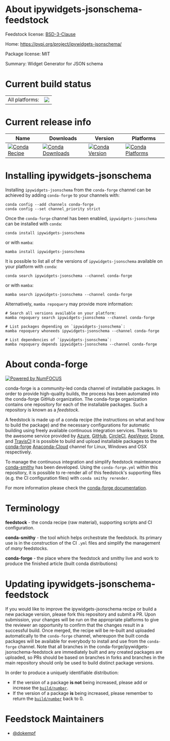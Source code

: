 About ipywidgets-jsonschema-feedstock
=====================================

Feedstock license: [BSD-3-Clause](https://github.com/conda-forge/ipywidgets-jsonschema-feedstock/blob/main/LICENSE.txt)

Home: https://pypi.org/project/ipywidgets-jsonschema/

Package license: MIT

Summary: Widget Generator for JSON schema

Current build status
====================


<table><tr><td>All platforms:</td>
    <td>
      <a href="https://dev.azure.com/conda-forge/feedstock-builds/_build/latest?definitionId=16396&branchName=main">
        <img src="https://dev.azure.com/conda-forge/feedstock-builds/_apis/build/status/ipywidgets-jsonschema-feedstock?branchName=main">
      </a>
    </td>
  </tr>
</table>

Current release info
====================

| Name | Downloads | Version | Platforms |
| --- | --- | --- | --- |
| [![Conda Recipe](https://img.shields.io/badge/recipe-ipywidgets--jsonschema-green.svg)](https://anaconda.org/conda-forge/ipywidgets-jsonschema) | [![Conda Downloads](https://img.shields.io/conda/dn/conda-forge/ipywidgets-jsonschema.svg)](https://anaconda.org/conda-forge/ipywidgets-jsonschema) | [![Conda Version](https://img.shields.io/conda/vn/conda-forge/ipywidgets-jsonschema.svg)](https://anaconda.org/conda-forge/ipywidgets-jsonschema) | [![Conda Platforms](https://img.shields.io/conda/pn/conda-forge/ipywidgets-jsonschema.svg)](https://anaconda.org/conda-forge/ipywidgets-jsonschema) |

Installing ipywidgets-jsonschema
================================

Installing `ipywidgets-jsonschema` from the `conda-forge` channel can be achieved by adding `conda-forge` to your channels with:

```
conda config --add channels conda-forge
conda config --set channel_priority strict
```

Once the `conda-forge` channel has been enabled, `ipywidgets-jsonschema` can be installed with `conda`:

```
conda install ipywidgets-jsonschema
```

or with `mamba`:

```
mamba install ipywidgets-jsonschema
```

It is possible to list all of the versions of `ipywidgets-jsonschema` available on your platform with `conda`:

```
conda search ipywidgets-jsonschema --channel conda-forge
```

or with `mamba`:

```
mamba search ipywidgets-jsonschema --channel conda-forge
```

Alternatively, `mamba repoquery` may provide more information:

```
# Search all versions available on your platform:
mamba repoquery search ipywidgets-jsonschema --channel conda-forge

# List packages depending on `ipywidgets-jsonschema`:
mamba repoquery whoneeds ipywidgets-jsonschema --channel conda-forge

# List dependencies of `ipywidgets-jsonschema`:
mamba repoquery depends ipywidgets-jsonschema --channel conda-forge
```


About conda-forge
=================

[![Powered by
NumFOCUS](https://img.shields.io/badge/powered%20by-NumFOCUS-orange.svg?style=flat&colorA=E1523D&colorB=007D8A)](https://numfocus.org)

conda-forge is a community-led conda channel of installable packages.
In order to provide high-quality builds, the process has been automated into the
conda-forge GitHub organization. The conda-forge organization contains one repository
for each of the installable packages. Such a repository is known as a *feedstock*.

A feedstock is made up of a conda recipe (the instructions on what and how to build
the package) and the necessary configurations for automatic building using freely
available continuous integration services. Thanks to the awesome service provided by
[Azure](https://azure.microsoft.com/en-us/services/devops/), [GitHub](https://github.com/),
[CircleCI](https://circleci.com/), [AppVeyor](https://www.appveyor.com/),
[Drone](https://cloud.drone.io/welcome), and [TravisCI](https://travis-ci.com/)
it is possible to build and upload installable packages to the
[conda-forge](https://anaconda.org/conda-forge) [Anaconda-Cloud](https://anaconda.org/)
channel for Linux, Windows and OSX respectively.

To manage the continuous integration and simplify feedstock maintenance
[conda-smithy](https://github.com/conda-forge/conda-smithy) has been developed.
Using the ``conda-forge.yml`` within this repository, it is possible to re-render all of
this feedstock's supporting files (e.g. the CI configuration files) with ``conda smithy rerender``.

For more information please check the [conda-forge documentation](https://conda-forge.org/docs/).

Terminology
===========

**feedstock** - the conda recipe (raw material), supporting scripts and CI configuration.

**conda-smithy** - the tool which helps orchestrate the feedstock.
                   Its primary use is in the construction of the CI ``.yml`` files
                   and simplify the management of *many* feedstocks.

**conda-forge** - the place where the feedstock and smithy live and work to
                  produce the finished article (built conda distributions)


Updating ipywidgets-jsonschema-feedstock
========================================

If you would like to improve the ipywidgets-jsonschema recipe or build a new
package version, please fork this repository and submit a PR. Upon submission,
your changes will be run on the appropriate platforms to give the reviewer an
opportunity to confirm that the changes result in a successful build. Once
merged, the recipe will be re-built and uploaded automatically to the
`conda-forge` channel, whereupon the built conda packages will be available for
everybody to install and use from the `conda-forge` channel.
Note that all branches in the conda-forge/ipywidgets-jsonschema-feedstock are
immediately built and any created packages are uploaded, so PRs should be based
on branches in forks and branches in the main repository should only be used to
build distinct package versions.

In order to produce a uniquely identifiable distribution:
 * If the version of a package **is not** being increased, please add or increase
   the [``build/number``](https://docs.conda.io/projects/conda-build/en/latest/resources/define-metadata.html#build-number-and-string).
 * If the version of a package **is** being increased, please remember to return
   the [``build/number``](https://docs.conda.io/projects/conda-build/en/latest/resources/define-metadata.html#build-number-and-string)
   back to 0.

Feedstock Maintainers
=====================

* [@dokempf](https://github.com/dokempf/)

